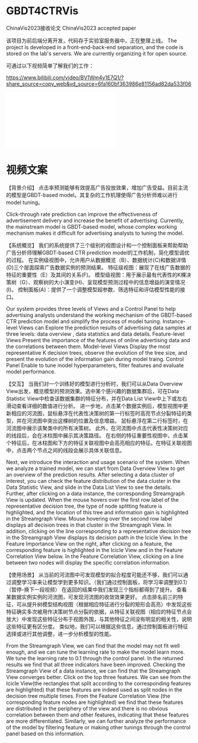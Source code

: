 # GBDT4CTRVis
ChinaVis2023接收论文
ChinaVis2023 accepted paper

该项目为前后端分离开发，代码存于实验室服务器中，正在整理上线。
The project is developed in a front-end-back-end separation, and the code is stored on the lab's servers. We are currently organizing it for open source.

可通过以下视频简单了解我们的工作：

https://www.bilibili.com/video/BV1Wm4y1E7Q1/?share_source=copy_web&vd_source=6fa160bf363986e81156ad82da533f06
<iframe src="//player.bilibili.com/player.html?aid=700809239&bvid=BV1Wm4y1E7Q1&cid=1191589155&page=1" scrolling="no" border="0" frameborder="no" framespacing="0" allowfullscreen="true"> </iframe>


# 视频文案
【背景介绍】
点击率预测能够有效提高广告投放效果，增加广告受益。目前主流的模型是GBDT-based model。其复杂的工作机理使得广告分析师难以进行model tuning。

Click-through rate prediction can improve the effectiveness of advertisement delivery and increase the benefit of advertising. Currently, the mainstream model is GBDT-based model, whose complex working mechanism makes it difficult for advertising analysts to tuning the model.

【系统概览】
我们的系统提供了三个级别的视图设计和一个控制面板来帮助帮助广告分析师理解GBDT-based CTR prediction model的工作机制，简化模型调优的过程。
在实例级视图中，允许用户从数据概览（B）、数据统计(C)和数据详情(D)三个层面探索广告数据实例的预测结果。
特征级视图：展现了在线广告数据的特征的重要性（E）及其间的关系(F)。
模型级视图：用于展示最有代表性的K棵决策树（G）、观察树的大小演变(H)、呈现模型预测过程中的信息增益的演变情况(I)。
控制面板(A)：提供了一个调整模型超参数、筛选特征和评估模型性能的接口。

Our system provides three levels of Views and a Control Panel to help advertising analysts understand the working mechanism of the GBDT-based CTR prediction model and simplify the process of model tuning.
Instance-level Views can Explore the prediction results of advertising data samples at three levels: data overview , data statistics and data details.
Feature-level Views Present the importance of the features of online advertising data and the correlations between them.
Model-level Views Display the most representative K decision trees, observe the evolution of the tree size, and present the evolution of the information gain during model traing. 
Control Panel Enable to tune model hyperparameters, filter features and evaluate model performance.

【交互】
当我们对一个训练好的模型进行分析时，我们可以从Data Overview View出发，概览模型的预测效果。选中某个感兴趣的数据集群后，可在Data Statistic View中检查该数据集群的特征分布，并在Data List View中上下或左右滑动查看详细的数值进行分析。
进一步地，点击某个数据实例后，模型视图中更新相应的河流图，鼠标悬浮在代表性决策树的第一行标签时高亮节点分裂特征的类型，并在河流图中突出这棵树的位置及信息增益。
鼠标悬浮在第二行标签时，在河流图中展示该聚类中的所有决策树。
此外，在河流图中点击代表性决策树对应的线段后，会在冰柱图中展示其决策路径。
在右侧的特征重要性视图中，点击某个特征后，在冰柱图和下方的特征关联视图中会高亮相应的特征。在特征关联视图中，点击两个节点之间的线段会展示具体关联信息。

Next, we introduce the interaction and usage scenario of the system.
When we analyze a trained model, we can start from Data Overview View to get an overview of the prediction results. After selecting a data cluster of interest, you can check the feature distribution of the data cluster in the Data Statistic View, and slide in the Data List View to see the details.
Further, after clicking on a data instance, the corresponding Streamgraph View is updated. When the mouse hovers over the first row label of the representative decision tree, the type of node splitting feature is highlighted, and the location of this tree and information gain is highlighted in the Streamgraph View.
Mouse hovering over the second row label displays all decision trees in that cluster in the Streamgraph View.
In addition, clicking on the line corresponding to a representative decision tree in the Streamgraph View displays its decision path in the Icicle View.
In the Feature Importance View on the right, after clicking on a feature, the corresponding feature is highlighted in the Icicle View and in the Feature Correlation View below. In the Feature Correlation View, clicking on a line between two nodes will display the specific correlation information.

【使用场景】
从当前的河流图中可发现模型的拟合程度可能还不够，我们可以通过调整学习率来让模型学到更多知识。（我们通过控制面板，将学习率调整到0.1）
（暂停-换下一段视频）
在返回的结果中我们发现三个指标都得到了提升。
查看某数据实例实例的河流图，可发现河流图的收敛效果更好。
点击排名前三的特征，可从提升树模型结构视图（根据相应特征进行分裂的矩形会高亮）中发现这些特征确实多次被用作决策树节点分裂的依据，从特征关联视图（相应的特征节点会放大）中发现这些特征分布于视图外围，与其他特征之间没有明显的相关性，说明这些特征更有区分度。
类似地，我们可以根据这些信息，通过控制面板进行特征选择或进行其他调整，进一步分析模型的性能。

From the Streamgraph View, we can find that the model may not fit well enough, and we can tune the learning rate to make the model learn more. 
We tune the learning rate to 0.1 through the control panel.
In the returned results we find that all three indicators have been improved.
Checking the Streamgraph View of a data instance, we can find that the Streamgraph View converges better.
Click on the top three features. We can see from the Icicle View(the rectangles that split according to the corresponding features are highlighted) that these features are indeed used as split nodes in the decision tree multiple times. From the Feature Correlation View (the corresponding feature nodes are highlighted) we find that these features are distributed in the periphery of the view and there is no obvious correlation between them and other features, indicating that these features are more differentiated.
Similarly, we can further analyze the performance of the model by filtering feature or making other tunings through the control panel based on this information.
